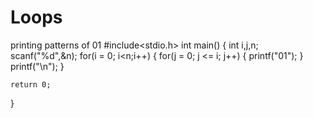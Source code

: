 # Loops
printing patterns of 01
#include<stdio.h>
int main()
{
  int i,j,n;
    scanf("%d",&n);
    for(i = 0; i<n;i++)
    {
        for(j = 0; j <= i; j++)
        {
            printf("01");
        }
            printf("\n");
    }

    return 0;

}

